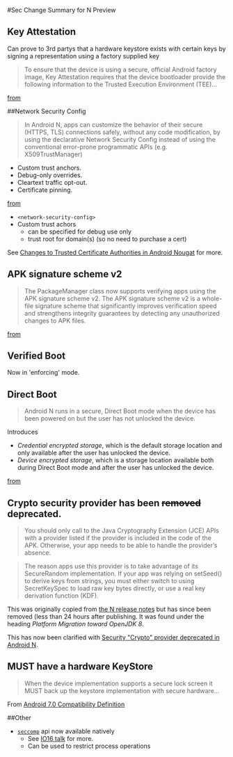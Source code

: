 #Sec Change Summary for N Preview

## Key Attestation

Can prove to 3rd partys that a hardware keystore exists with certain keys by signing a representation using a factory 
supplied key

> To ensure that the device is using a secure, official Android factory image, Key Attestation requires that the device bootloader provide the following information to the Trusted Execution Environment (TEE)...

[from](http://developer.android.com/preview/api-overview.html#key_attestation) 

##Network Security Config

> In Android N, apps can customize the behavior of their secure (HTTPS, TLS) connections safely, without any code modification, by using the declarative Network Security Config instead of using the conventional error-prone programmatic APIs (e.g. X509TrustManager)
  - Custom trust anchors.
  - Debug-only overrides. 
  - Cleartext traffic opt-out. 
  - Certificate pinning. 

[from](http://developer.android.com/preview/api-overview.html#network_security_config) 

- `<network-security-config>`
- Custom trust achors 
  - can be specified for debug use only
  - trust root for domain(s) (so no need to purchase a cert)

See [Changes to Trusted Certificate Authorities in Android Nougat](http://android-developers.blogspot.co.uk/2016/07/changes-to-trusted-certificate.html) for more. 
  

## APK signature scheme v2

> The PackageManager class now supports verifying apps using the APK signature scheme v2. The APK signature scheme v2 is a whole-file signature scheme that significantly improves verification speed and strengthens integrity guarantees by detecting any unauthorized changes to APK files.

[from](http://developer.android.com/preview/api-overview.html#network_security_config)

## Verified Boot

Now in 'enforcing' mode.

## Direct Boot

> Android N runs in a secure, Direct Boot mode when the device has been powered on but the user has not unlocked the device.

Introduces

- _Credential encrypted storage_, which is the default storage location and only available after the user has unlocked the device.
- _Device encrypted storage_, which is a storage location available both during Direct Boot mode and after the user has unlocked the device.

[from](http://developer.android.com/preview/features/direct-boot.html)

## Crypto security provider has been ~~removed~~ deprecated.  

> You should only call to the Java Cryptography Extension (JCE) APIs with a provider listed if the provider is included in the code of the APK. Otherwise, your app needs to be able to handle the provider’s absence.

> The reason apps use this provider is to take advantage of its SecureRandom implementation. If your app was relying on setSeed() to derive keys from strings, you must either switch to using SecretKeySpec to load raw key bytes directly, or use a real key derivation function (KDF).

This was originally copied from [the N release notes](http://developer.android.com/preview/behavior-changes.html#open-jdk) but has since been removed (less than 24 hours after publishing. It was found under the heading _Platform Migration toward OpenJDK 8_.

This has now been clarified with [Security "Crypto" provider deprecated in Android N](http://android-developers.blogspot.co.uk/2016/06/security-crypto-provider-deprecated-in.html?utm_source=androiddevdigest).

## **MUST** have a hardware KeyStore

> When the device implementation supports a secure lock screen it MUST back up the keystore implementation with secure hardware...

From [Android 7.0 Compatibility Definition](http://source.android.com/compatibility/7.0/android-7.0-cdd.html#9_11_keys_and_credentials)

##Other

- [`seccomp`](https://en.wikipedia.org/wiki/Seccomp) api now available natively 
  - See [IO16 talk](https://youtu.be/XZzLjllizYs?list=PLWz5rJ2EKKc8jQTUYvIfqA9lMvSGQWtte&t=2622) for more.
  - Can be used to restrict process operations 
